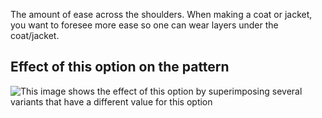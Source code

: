The amount of ease across the shoulders.
When making a coat or jacket, you want to foresee more ease so one
can wear layers under the coat/jacket.

## Effect of this option on the pattern

![This image shows the effect of this option by superimposing several variants that have a different value for this option](bent\_shoulderease\_sample.svg "Effect of this option on the pattern")
